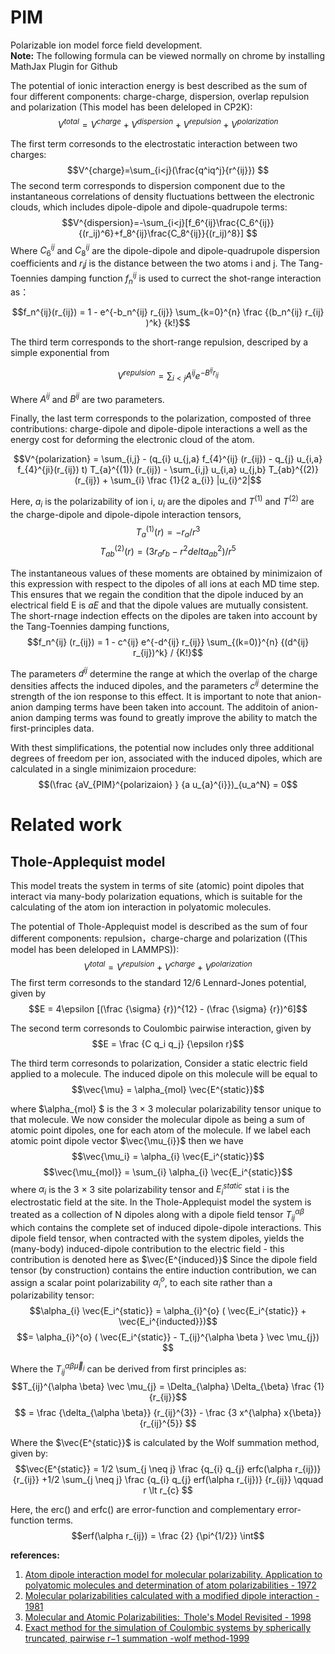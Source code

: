 # PIM
Polarizable ion model force field development.   
**Note:** The following formula can be viewed normally on chrome by installing MathJax Plugin for Github

The potential of ionic interaction energy is best described as the sum of four different components: charge-charge, dispersion, overlap repulsion and polarization (This model has been deleloped in CP2K):
$$V^{total}=V^{charge} + V^{dispersion} + V^{repulsion} + V^{polarization} $$

The first term corresonds to the electrostatic interaction between two charges:
$$V^{charge}=\sum_{i<j}(\frac{q^iq^j}{r^{ij}}) $$
The second term corresponds to dispersion component due to the instantaneous correlations of density fluctuations bettween the electronic clouds, which includes dipole-dipole and dipole-quadrupole terms:
$$V^{dispersion}=-\sum_{i<j}[f_6^{ij}\frac{C_6^{ij}}{(r_ij)^6}+f_8^{ij}\frac{C_8^{ij}}{(r_ij)^8}] $$
Where $C^{ij}_6$ and $C^{ij}_8$ are the dipole-dipole and dipole-quadrupole dispersion coefficients and $r_ij$ is the distance between the two atoms i and j. The Tang-Toennies damping function $f^{ij}_n$ is used to currect the shot-range interaction as：

$$f_n^{ij}(r_{ij}) = 1 - e^{-b_n^{ij} r_{ij}} \sum_{k=0}^{n} \frac {(b_n^{ij} r_{ij} )^k} {k!}$$

The third term corresponds to the short-range repulsion, descriped by a simple exponential from

$$V^{repulsion}=\sum_{i<j}A^{ij}e^{-B^{ij}r_{ij}}$$

Where $A^{ij}$ and $B^{ij}$ are two parameters.

Finally, the last term corresponds to the polarization, composted of three contributions: charge-dipole and dipole-dipole interactions a well as the energy cost for deforming the electronic cloud of the atom.

$$V^{polarization} = \sum_{i,j} - (q_{i} u_{j,a} f_{4}^{ij} (r_{ij}) - q_{j} u_{i,a} f_{4}^{ji}(r_{ij}) t) T_{a}^{(1)} (r_{ij}) - \sum_{i,j} u_{i,a} u_{j,b} T_{ab}^{(2)} (r_{ij}) + \sum_{i} \frac {1}{2 a_{i}} |u_{i}^2|$$

Here, $a_{i}$ is the polarizability of ion i, $u_{i}$ are the dipoles and $T^{(1)}$ and $T^{(2)}$ are the charge-dipole and dipole-dipole interaction tensors,
$$T_{a}^{(1)} (r) = -r_{a} / r^{3} $$
$$T_{ab}^{(2)} (r) = (3 r_{a} r_{b} - r^{2} delta_{ab}^{2})/r^{5}$$

The instantaneous values of these moments are obtained by minimizaion of this expression with respect to the dipoles of all ions at each MD time step. This ensures that we regain the condition that the dipole induced by an electrical field E is $aE$ and that the dipole values are mutually consistent. The short-rnage indection effects on the dipoles are taken into account by the Tang-Toennies damping functions,
$$f_n^{ij} (r_{ij}) = 1 - c^{ij} e^{-d^{ij} r_{ij}} \sum_{(k=0)}^{n} {(d^{ij} r_{ij})^k} / {K!}$$

The parameters $d^{ij}$ determine the range at which the overlap of the charge densities affects the induced dipoles, and the parameters $c^{ij}$ determine the strength of the ion response to this effect.  It is important to note that anion-anion damping terms have been taken into account. The additoin of anion-anion damping terms was found to greatly improve the ability to match the first-principles data.

With thest simplifications, the potential now includes only three additional degrees of freedom per ion, associated with the induced dipoles, which are calculated in a single minimizaion procedure:
$$(\frac {aV_{PIM}^{polarizaion} } {a u_{a}^{i}})_{u_a^N} = 0$$


# Related work
## Thole-Applequist model
This model treats the system in terms of site (atomic) point dipoles that interact via many-body polarization equations, which is suitable for the calculating  of the atom ion interaction in polyatomic molecules.

The potential of Thole-Applequist model is described as the sum of four different components: repulsion，charge-charge  and polarization ((This model has been deleloped in LAMMPS)):
$$V^{total}= V^{repulsion} + V^{charge} + V^{polarization} $$
The first term corresonds to the standard 12/6 Lennard-Jones potential, given by
$$E = 4\epsilon [(\frac {\sigma} {r})^{12} - (\frac {\sigma} {r})^6]$$

The second term corresonds to Coulombic pairwise interaction, given by
$$E = \frac {C q_i q_j} {\epsilon r}$$

The third term corresonds to polarization, Consider a static electric field applied to a molecule. The induced dipole on
this molecule will be equal to
$$\vec{\mu} = \alpha_{mol} \vec{E^{static}}$$

where $\alpha_{mol} $ is the 3 × 3 molecular polarizability tensor unique to that molecule. We now consider the molecular dipole as being a sum of atomic point dipoles, one for each atom of the molecule. If we label each atomic point dipole vector $\vec{\mu_{i}}$ then we have
$$\vec{\mu_i} = \alpha_{i} \vec{E_i^{static}}$$
$$\vec{\mu_{mol}} = \sum_{i} \alpha_{i} \vec{E_i^{static}}$$
where $\alpha_{i}$ is the 3 × 3 site polarizability tensor and $E_i^{static}$ stat i is the electrostatic field at the site. In the Thole-Applequist model the system is treated as a collection of N dipoles along with a dipole field tensor $T_{ij}^{\alpha \beta}$ which contains the complete set of induced dipole-dipole interactions. This dipole field tensor, when contracted with the system dipoles, yields the (many-body) induced-dipole contribution to the electric field - this contribution is denoted here as $\vec{E^{induced}}$ Since the dipole field tensor (by construction) contains the entire induction contribution, we can assign a scalar point polarizability $\alpha_{i}^{o}$, to each site rather than a polarizability tensor:
$$\alpha_{i} \vec{E_i^{static}} = \alpha_{i}^{o} ( \vec{E_i^{static}} + \vec{E_i^{inducted}})$$
$$= \alpha_{i}^{o} ( \vec{E_i^{static}} - T_{ij}^{\alpha \beta } \vec \mu_{j}) $$

Where the $T_{ij}^{\alpha \beta \vec \mu_{j}}$ can be derived from first principles as:
$$T_{ij}^{\alpha \beta} \vec \mu_{j} = \Delta_{\alpha} \Delta_{\beta} \frac {1} {r_{ij}}$$
$$ = \frac {\delta_{\alpha \beta}} {r_{ij}^{3}} - \frac {3 x^{\alpha} x{\beta}} {r_{ij}^{5}} $$

Where the $\vec{E^{static}}$ is calculated by the Wolf summation method, given by:
$$\vec{E^{static}} = 1/2 \sum_{j \neq j} \frac {q_{i} q_{j} erfc(\alpha r_{ij})} {r_{ij}} +1/2 \sum_{j \neq j} \frac {q_{i} q_{j} erf(\alpha r_{ij})} {r_{ij}} \qquad  r \lt r_{c} $$

Here,  the erc() and erfc() are error-function and complementary error-function terms. 
$$erf(\alpha r_{ij}) = \frac {2} {\pi^{1/2}} \int$$

**references:**  
1. [Atom dipole interaction model for molecular polarizability. Application to polyatomic molecules and determination of atom polarizabilities - 1972](https://pubs.acs.org/doi/abs/10.1021/ja00764a010?journalCode=jacsat)  
2. [Molecular polarizabilities calculated with a modified dipole interaction - 1981](https://www.sciencedirect.com/science/article/abs/pii/0301010481851762)  
3. [Molecular and Atomic Polarizabilities:  Thole's Model Revisited - 1998](https://pubs.acs.org/doi/abs/10.1021/jp980221f)
4. [Exact method for the simulation of Coulombic systems by spherically truncated, pairwise r−1 summation -wolf method-1999](https://aip.scitation.org/doi/abs/10.1063/1.478738)

